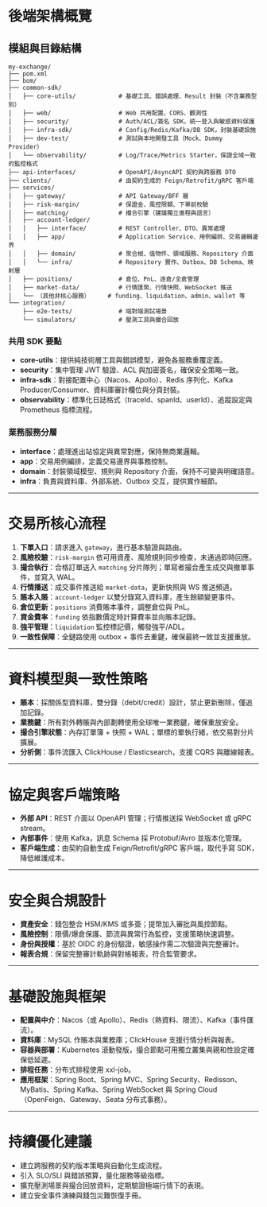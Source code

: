 # 後端架構概覽

## 模組與目錄結構
```
my-exchange/
├── pom.xml
├── bom/
├── common-sdk/
│   ├── core-utils/            # 基礎工具、錯誤處理、Result 封裝（不含業務型別）
│   ├── web/                   # Web 共用配置、CORS、觀測性
│   ├── security/              # Auth/ACL/簽名 SDK，統一登入與敏感資料保護
│   ├── infra-sdk/             # Config/Redis/Kafka/DB SDK，封裝基礎設施
│   ├── dev-test/              # 測試與本地開發工具（Mock、Dummy Provider）
│   └── observability/         # Log/Trace/Metrics Starter，保證全域一致的監控格式
├── api-interfaces/            # OpenAPI/AsyncAPI 契約與跨服務 DTO
├── clients/                   # 由契約生成的 Feign/Retrofit/gRPC 客戶端
├── services/
│   ├── gateway/               # API Gateway/BFF 層
│   ├── risk-margin/           # 保證金、風控限額、下單前校驗
│   ├── matching/              # 撮合引擎（建議獨立進程與語言）
│   ├── account-ledger/
│   │   ├── interface/         # REST Controller、DTO、異常處理
│   │   ├── app/               # Application Service、用例編排、交易邏輯邊界
│   │   ├── domain/            # 聚合根、值物件、領域服務、Repository 介面
│   │   └── infra/             # Repository 實作、Outbox、DB Schema、映射層
│   ├── positions/             # 倉位、PnL、逐倉/全倉管理
│   ├── market-data/           # 行情匯聚、行情快照、WebSocket 推送
│   └── （其他非核心服務）     # funding、liquidation、admin、wallet 等
└── integration/
    ├── e2e-tests/             # 端對端測試場景
    └── simulators/            # 壓測工具與撮合回放
```

### 共用 SDK 要點
- **core-utils**：提供純技術層工具與錯誤模型，避免各服務重覆定義。
- **security**：集中管理 JWT 驗證、ACL 與加密簽名，確保安全策略一致。
- **infra-sdk**：對接配置中心（Nacos、Apollo）、Redis 序列化、Kafka Producer/Consumer、資料庫審計欄位與分頁封裝。
- **observability**：標準化日誌格式（traceId、spanId、userId）、追蹤設定與 Prometheus 指標流程。

### 業務服務分層
- **interface**：處理進出站協定與異常對應，保持無商業邏輯。
- **app**：交易用例編排，定義交易邊界與事務控制。
- **domain**：封裝領域模型、規則與 Repository 介面，保持不可變與明確語意。
- **infra**：負責與資料庫、外部系統、Outbox 交互，提供實作細節。

---

# 交易所核心流程
1. **下單入口**：請求進入 `gateway`，進行基本驗證與路由。
2. **風險校驗**：`risk-margin` 依可用資產、風險規則同步檢查，未通過即時回應。
3. **撮合執行**：合格訂單送入 `matching` 分片隊列；單寫者撮合產生成交與撤單事件，並寫入 WAL。
4. **行情播送**：成交事件推送給 `market-data`，更新快照與 WS 推送頻道。
5. **賬本入賬**：`account-ledger` 以雙分錄寫入資料庫，產生餘額變更事件。
6. **倉位更新**：`positions` 消費賬本事件，調整倉位與 PnL。
7. **資金費率**：`funding` 依指數價定時計算費率並向賬本記錄。
8. **強平管理**：`liquidation` 監控標記價，觸發強平/ADL。
9. **一致性保障**：全鏈路使用 outbox + 事件去重鍵，確保最終一致並支援重放。

---

# 資料模型與一致性策略
- **賬本**：採關係型資料庫，雙分錄（debit/credit）設計，禁止更新刪除，僅追加記錄。
- **業務鍵**：所有對外轉賬與內部劃轉使用全球唯一業務鍵，確保重放安全。
- **撮合引擎狀態**：內存訂單簿 + 快照 + WAL；單標的單執行緒，依交易對分片擴展。
- **分析側**：事件流匯入 ClickHouse / Elasticsearch，支援 CQRS 與離線報表。

---

# 協定與客戶端策略
- **外部 API**：REST 介面以 OpenAPI 管理；行情推送採 WebSocket 或 gRPC stream。
- **內部事件**：使用 Kafka，訊息 Schema 採 Protobuf/Avro 並版本化管理。
- **客戶端生成**：由契約自動生成 Feign/Retrofit/gRPC 客戶端，取代手寫 SDK，降低維護成本。

---

# 安全與合規設計
- **資產安全**：錢包整合 HSM/KMS 或多簽；提幣加入審批與風控節點。
- **風險控制**：限價/爆倉保護、節流與異常行為監控，支援策略快速調整。
- **身份與授權**：基於 OIDC 的身份驗證，敏感操作需二次驗證與完整審計。
- **報表合規**：保留完整審計軌跡與對帳報表，符合監管要求。

---

# 基礎設施與框架
- **配置與中介**：Nacos（或 Apollo）、Redis（熱資料、限流）、Kafka（事件匯流）。
- **資料庫**：MySQL 作賬本與業務庫；ClickHouse 支援行情分析與報表。
- **容器與部署**：Kubernetes 滾動發版，撮合節點可用獨立叢集與親和性設定確保低延遲。
- **排程任務**：分布式排程使用 xxl-job。
- **應用框架**：Spring Boot、Spring MVC、Spring Security、Redisson、MyBatis、Spring Kafka、Spring WebSocket 與 Spring Cloud（OpenFeign、Gateway、Seata 分布式事務）。

---

# 持續優化建議
- 建立跨服務的契約版本策略與自動化生成流程。
- 引入 SLO/SLI 與錯誤預算，量化服務等級指標。
- 擴充壓測場景與撮合回放資料，定期驗證極端行情下的表現。
- 建立安全事件演練與錢包災難恢復手冊。
